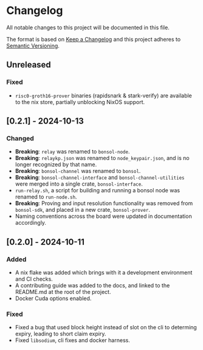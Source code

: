 # Changelog
All notable changes to this project will be documented in this file.

The format is based on [Keep a Changelog](http://keepachangelog.com/en/1.0.0/)
and this project adheres to [Semantic Versioning](http://semver.org/spec/v2.0.0.html).

## Unreleased

### Fixed
* `risc0-groth16-prover` binaries (rapidsnark & stark-verify) are available to the nix store, partially unblocking NixOS support.

## [0.2.1] - 2024-10-13

### Changed
* **Breaking**: `relay` was renamed to `bonsol-node`.
* **Breaking**: `relaykp.json` was renamed to `node_keypair.json`, and is no longer recognized by that name.
* **Breaking**: `bonsol-channel` was renamed to `bonsol`.
* **Breaking**: `bonsol-channel-interface` and `bonsol-channel-utilities` were merged into a single crate, `bonsol-interface`.
* `run-relay.sh`, a script for building and running a bonsol node was renamed to `run-node.sh`.
* **Breaking**: Proving and input resolution functionality was removed from `bonsol-sdk`, and placed in a new crate, `bonsol-prover`.
* Naming conventions across the board were updated in documentation accordingly.

## [0.2.0] - 2024-10-11

### Added
* A nix flake was added which brings with it a development environment and CI checks.
* A contributing guide was added to the docs, and linked to the README.md at the root of the project.
* Docker Cuda options enabled.

### Fixed
* Fixed a bug that used block height instead of slot on the cli to determing expiry, leading to short claim expiry.
* Fixed `libsodium`, cli fixes and docker harness.
